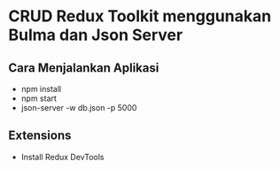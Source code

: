 # CRUD Redux Toolkit menggunakan Bulma dan Json Server

## Cara Menjalankan Aplikasi

- npm install
- npm start
- json-server -w db.json -p 5000

## Extensions

- Install Redux DevTools
